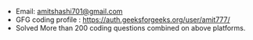 
- Email: amitshashi701@gmail.com
- GFG coding profile : https://auth.geeksforgeeks.org/user/amit777/
- Solved More than 200 coding questions combined on above platforms.
<!---
AmitShashi/AmitShashi is a ✨ special ✨ repository because its `README.md` (this file) appears on your GitHub profile.
You can click the Preview link to take a look at your changes.
--->
